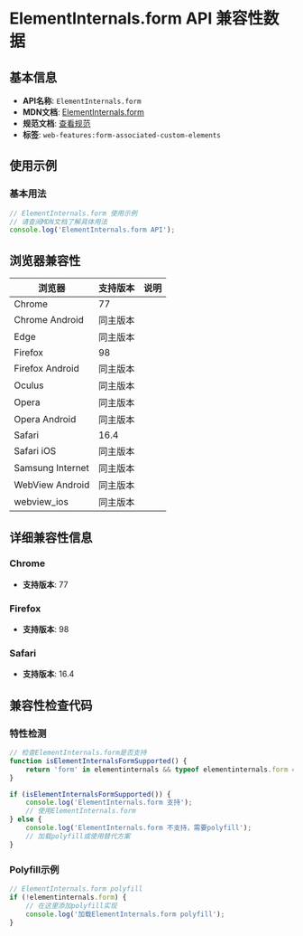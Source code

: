 # ElementInternals.form API 兼容性数据

## 基本信息

- **API名称**: `ElementInternals.form`
- **MDN文档**: [ElementInternals.form](https://developer.mozilla.org/docs/Web/API/ElementInternals/form)
- **规范文档**: [查看规范](https://html.spec.whatwg.org/multipage/form-control-infrastructure.html#dom-elementinternals-form)
- **标签**: `web-features:form-associated-custom-elements`

## 使用示例

### 基本用法

```javascript
// ElementInternals.form 使用示例
// 请查阅MDN文档了解具体用法
console.log('ElementInternals.form API');
```

## 浏览器兼容性

| 浏览器 | 支持版本 | 说明 |
|--------|----------|------|
| Chrome | 77 |  |
| Chrome Android | 同主版本 |  |
| Edge | 同主版本 |  |
| Firefox | 98 |  |
| Firefox Android | 同主版本 |  |
| Oculus | 同主版本 |  |
| Opera | 同主版本 |  |
| Opera Android | 同主版本 |  |
| Safari | 16.4 |  |
| Safari iOS | 同主版本 |  |
| Samsung Internet | 同主版本 |  |
| WebView Android | 同主版本 |  |
| webview_ios | 同主版本 |  |

## 详细兼容性信息

### Chrome

- **支持版本**: 77

### Firefox

- **支持版本**: 98

### Safari

- **支持版本**: 16.4

## 兼容性检查代码

### 特性检测

```javascript
// 检查ElementInternals.form是否支持
function isElementInternalsFormSupported() {
    return 'form' in elementinternals && typeof elementinternals.form === 'function';
}

if (isElementInternalsFormSupported()) {
    console.log('ElementInternals.form 支持');
    // 使用ElementInternals.form
} else {
    console.log('ElementInternals.form 不支持，需要polyfill');
    // 加载polyfill或使用替代方案
}
```

### Polyfill示例

```javascript
// ElementInternals.form polyfill
if (!elementinternals.form) {
    // 在这里添加polyfill实现
    console.log('加载ElementInternals.form polyfill');
}
```

